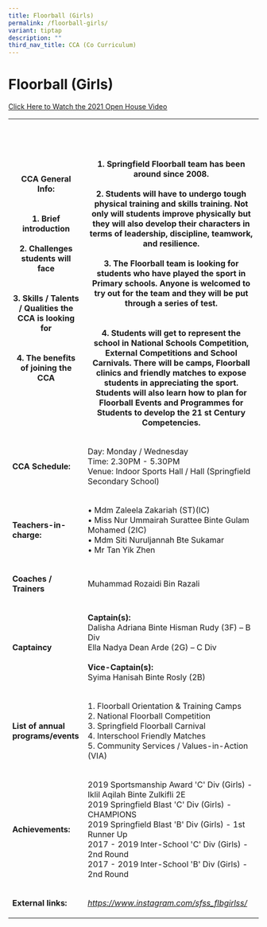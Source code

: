 ```yaml
---
title: Floorball (Girls)
permalink: /floorball-girls/
variant: tiptap
description: ""
third_nav_title: CCA (Co Curriculum)
---
```

<h1><strong>Floorball (Girls)</strong></h1>
<p></p>
<p><a href="https://youtu.be/gj1S70I3sJ4" rel="noopener noreferrer nofollow" target="_blank"><u>Click Here to Watch the 2021 Open House Video</u></a>
</p>
<p></p>
<table style="minWidth: 50px">
<colgroup>
<col>
<col>
</colgroup>
<tbody>
<tr>
<th rowspan="1" colspan="1">
<p><strong>CCA General Info:<br><br><br>1. Brief introduction<br><br>2. Challenges students will face<br><br><br>3. Skills / Talents / Qualities the CCA is looking for<br><br><br>4. The benefits of joining the CCA</strong>
</p>
</th>
<th rowspan="1" colspan="1">
<p>
<br>
<br>
<br>1. Springfield Floorball team has been around since 2008.
<br>
<br>2. Students will have to undergo tough physical training and skills training.
Not only will students improve physically but they will also develop their
characters in terms of leadership, discipline, teamwork, and resilience.
<br>
<br>3. The Floorball team is looking for students who have played the sport
in Primary schools. Anyone is welcomed to try out for the team and they
will be put through a series of test.
<br>
<br>
<br>4. Students will get to represent the school in National Schools Competition,
External Competitions and School Carnivals. There will be camps, Floorball
clinics and friendly matches to expose students in appreciating the sport.
Students will also learn how to plan for Floorball Events and Programmes
for Students to develop the 21 st Century Competencies.</p>
</th>
</tr>
<tr>
<td rowspan="1" colspan="1">
<p><strong>CCA Schedule:</strong>
</p>
</td>
<td rowspan="1" colspan="1">
<p>Day: Monday / Wednesday
<br>Time: 2.30PM - 5.30PM
<br>Venue: Indoor Sports Hall / Hall (Springfield Secondary School)</p>
</td>
</tr>
<tr>
<td rowspan="1" colspan="1">
<p><strong>Teachers-in-charge:</strong>
</p>
</td>
<td rowspan="1" colspan="1">
<p>• Mdm Zaleela Zakariah (ST)(IC)
<br>• Miss Nur Ummairah Surattee Binte Gulam Mohamed (2IC)
<br>• Mdm Siti Nuruljannah Bte Sukamar
<br>• Mr Tan Yik Zhen</p>
</td>
</tr>
<tr>
<td rowspan="1" colspan="1">
<p><strong>Coaches / Trainers</strong>
</p>
</td>
<td rowspan="1" colspan="1">
<p>Muhammad Rozaidi Bin Razali</p>
</td>
</tr>
<tr>
<td rowspan="1" colspan="1">
<p><strong>Captaincy</strong>
</p>
</td>
<td rowspan="1" colspan="1">
<p><strong>Captain(s):</strong>
<br>Dalisha Adriana Binte Hisman Rudy (3F) – B Div
<br>Ella Nadya Dean Arde (2G) – C Div
<br>
<br><strong>Vice-Captain(s):</strong>
<br>Syima Hanisah Binte Rosly (2B)</p>
</td>
</tr>
<tr>
<td rowspan="1" colspan="1">
<p><strong>List of annual programs/events</strong>
</p>
</td>
<td rowspan="1" colspan="1">
<p>1. Floorball Orientation &amp; Training Camps
<br>2. National Floorball Competition
<br>3. Springfield Floorball Carnival
<br>4. Interschool Friendly Matches
<br>5. Community Services / Values-in-Action (VIA)</p>
</td>
</tr>
<tr>
<td rowspan="1" colspan="1">
<p><strong>Achievements:</strong>
</p>
</td>
<td rowspan="1" colspan="1">
<p>2019 Sportsmanship Award 'C' Div (Girls) - Iklil Aqilah Binte Zulkifli
2E
<br>2019 Springfield Blast 'C' Div (Girls) - CHAMPIONS
<br>2019 Springfield Blast 'B' Div (Girls) - 1st Runner Up
<br>2017 - 2019 Inter-School 'C' Div (Girls) - 2nd Round
<br>2017 - 2019 Inter-School 'B' Div (Girls) - 2nd Round</p>
</td>
</tr>
<tr>
<td rowspan="1" colspan="1">
<p><strong>External links:</strong>
</p>
</td>
<td rowspan="1" colspan="1">
<p><em><a href="https://youtu.be/gj1S70I3sJ4" rel="noopener noreferrer nofollow" target="_blank"><u>https://www.instagram.com/sfss_flbgirlss/</u></a></em>
</p>
</td>
</tr>
</tbody>
</table>
<p></p>